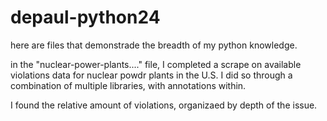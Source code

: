 # depaul-python24

here are files that demonstrade the breadth of my python knowledge.

in the "nuclear-power-plants...." file, I completed a scrape on available violations data for nuclear powdr plants in the U.S. I did so through a combination of multiple libraries, with annotations within.

I found the relative amount of violations, organizaed by depth of the issue.
